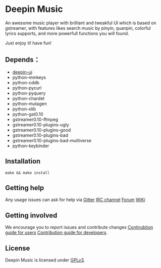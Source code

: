 # Deepin Music

An awesome music player with brilliant and tweakful UI which is based on gstreamer, with features likes search music by pinyin, quanpin, colorful lyrics supports, and more powerfull functions you will found.

Just enjoy it! have fun!

## Depends：
* [deepin-ui](https://github.com/linuxdeepin/deepin-ui)
* python-mmkeys
* python-cddb
* python-pycurl
* python-pyquery
* python-chardet
* python-mutagen
* python-xlib
* python-gst0.10
* gstreamer0.10-ffmpeg
* gstreamer0.10-plugins-ugly
* gstreamer0.10-plugins-good
* gstreamer0.10-plugins-bad
* gstreamer0.10-plugins-bad-multiverse
* python-keybinder

## Installation

`make && make install`

## Getting help

Any usage issues can ask for help via
[Gitter](https://gitter.im/orgs/linuxdeepin/rooms)
[IRC channel](https://webchat.freenode.net/?channels=deepin)
[Forum](https://bbs.deepin.org)
[WiKi](http://wiki.deepin.org/)

## Getting involved

We encourage you to report issues and contribute changes
[Contirubtion guide for users](http://wiki.deepin.org/index.php?title=Contribution_Guidelines_for_Users)
[Contribution guide for developers](http://wiki.deepin.org/index.php?title=Contribution_Guidelines_for_Developers).

## License

Deepin Music is licensed under [GPLv3](LICENSE).

